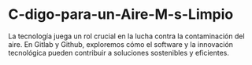 # C-digo-para-un-Aire-M-s-Limpio
La tecnología juega un rol crucial en la lucha contra la contaminación del aire. En Gitlab y Github, exploremos cómo el software y la innovación tecnológica pueden contribuir a soluciones sostenibles y eficientes. 
